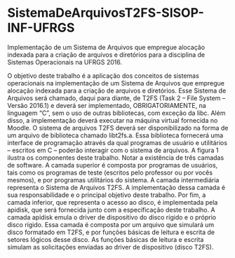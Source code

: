 # SistemaDeArquivosT2FS-SISOP-INF-UFRGS

Implementação de um Sistema de Arquivos que empregue alocação indexada para a criação de arquivos e diretórios para a disciplina de Sistemas Operacionais na UFRGS 2016.

O objetivo deste trabalho é a aplicação dos conceitos de sistemas operacionais na implementação de um Sistema de Arquivos que empregue alocação indexada para a criação de arquivos e diretórios.
Esse Sistema de Arquivos será chamado, daqui para diante, de T2FS (Task 2 – File System – Versão 2016.1) e deverá ser implementado, OBRIGATORIAMENTE, na linguagem “C”, sem o uso de outras bibliotecas, com exceção da libc. Além disso, a implementação deverá executar na máquina virtual fornecida no Moodle.
O sistema de arquivos T2FS deverá ser disponibilizado na forma de um arquivo de biblioteca chamado libt2fs.a. Essa biblioteca fornecerá uma interface de programação através da qual programas de usuário e utilitários – escritos em C – poderão interagir com o sistema de arquivos.
A figura 1 ilustra os componentes deste trabalho. Notar a existência de três camadas de software. A camada superior é composta por programas de usuários, tais como os programas de teste (escritos pelo professor ou por vocês mesmos), e por programas utilitários do sistema.
A camada intermediária representa o Sistema de Arquivos T2FS. A implementação dessa camada é sua responsabilidade e o principal objetivo deste trabalho.
Por fim, a camada inferior, que representa o acesso ao disco, é implementada pela apidisk, que será fornecida junto com a especificação deste trabalho. A camada apidisk emula o driver de dispositivo do disco rígido e o próprio disco rígido. Essa camada é composta por um arquivo que simulará um disco formatado em T2FS, e por funções básicas de leitura e escrita de setores lógicos desse disco. As funções básicas de leitura e escrita simulam as solicitações enviadas ao driver de dispositivo (disco T2FS).


